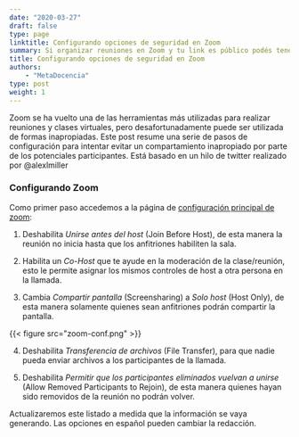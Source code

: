 ```yaml
---
date: "2020-03-27"
draft: false
type: page
linktitle: Configurando opciones de seguridad en Zoom
summary: Si organizar reuniones en Zoom y tu link es público podés tener problemas con algunas personas que se unan y se comporten de forma inapropiada. En este post un listado de algunas acciones que pueden hacer tu reunión más segura.
title: Configurando opciones de seguridad en Zoom
authors: 
    - "MetaDocencia"
type: post
weight: 1
---
```


Zoom se ha vuelto una de las herramientas más utilizadas para realizar reuniones y clases virtuales, pero desafortunadamente puede ser utilizada de formas inapropiadas.  Este post resume una serie de pasos de configuración para intentar evitar un compartamiento inapropiado por parte de los potenciales participantes.  Está basado en un hilo de twitter realizado por @alexlmiller

### Configurando Zoom

Como primer paso accedemos a la página de [configuración principal de zoom](https://zoom.us/account/setting):

1. Deshabilita *Unirse antes del host* (Join Before Host), de esta manera la reunión no inicia hasta que los anfitriones habiliten la sala.

2. Habilita un *Co-Host* que te ayude en la moderación de la clase/reunión, esto le permite asignar los mismos controles de host a otra persona en la llamada.

3. Cambia *Compartir pantalla* (Screensharing) a *Solo host* (Host Only), de esta manera solamente quienes sean anfitriones podrán compartir la pantalla.

{{< figure src="zoom-conf.png" >}}

4. Deshabilita *Transferencia de archivos* (File Transfer), para que nadie pueda enviar archivos a los participantes de la llamada.

5. Deshabilita  *Permitir que los participantes eliminados vuelvan a unirse* (Allow Removed Participants to Rejoin), de esta manera quienes hayan sido removidos de la reunión no podrán volver.


Actualizaremos este listado a medida que la información se vaya generando. Las opciones en español pueden cambiar la redacción.